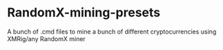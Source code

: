 # RandomX-mining-presets
A bunch of .cmd files to mine a bunch of different cryptocurrencies using XMRig/any RandomX miner
